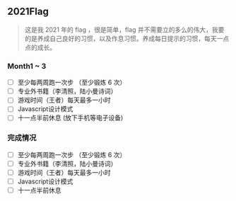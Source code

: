 ## 2021Flag  
> 这是我 2021 年的 flag ，很是简单，flag 并不需要立的多么的伟大，我要的是养成自己良好的习惯，以及作息习惯。养成每日提示的习惯，每天一点点的成长。

### Month1 ~ 3  

- [ ] 至少每两周跑一次步  （至少锻炼 6 次）
- [ ] 专业外书籍（李清照，陆小曼诗词）  
- [ ] 游戏时间（王者）每天最多一小时  
- [ ] Javascript设计模式  
- [ ] 十一点半前休息 (放下手机等电子设备)

### 完成情况  
- [ ] 至少每两周跑一次步  （至少锻炼 6 次）
- [ ] 专业外书籍（李清照，陆小曼诗词）  
- [ ] 游戏时间（王者）每天最多一小时  
- [ ] Javascript设计模式  
- [ ] 十一点半前休息